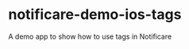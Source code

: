 notificare-demo-ios-tags
========================

A demo app to show how to use tags in Notificare
